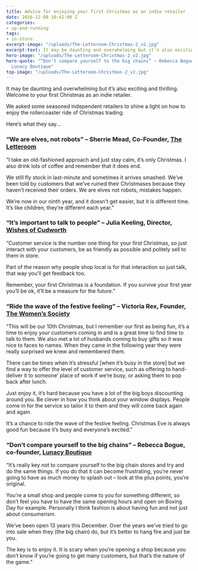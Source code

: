 ```yaml
---
title: Advice for enjoying your first Christmas as an indie retailer
date: 2016-12-08 10:41:00 Z
categories:
- up-and-running
tags:
- in-store
excerpt-image: "/uploads/The-Letteroom-Christmas-2_v2.jpg"
excerpt-text: It may be daunting and overwhelming but it’s also exciting and thrilling.
hero-image: "/uploads/The-Letteroom-Christmas-2_v2.jpg"
hero-quote: "“Don’t compare yourself to the big chains” – Rebecca Bogue, co-founder,
  Lunacy Boutique"
top-image: "/uploads/The-Letteroom-Christmas-2_v2.jpg"
---
```


It may be daunting and overwhelming but it’s also exciting and thrilling. Welcome to your first Christmas as an indie retailer. 

We asked some seasoned independent retailers to shine a light on how to enjoy the rollercoaster ride of Christmas trading. 

Here’s what they say…

### “We are elves, not robots” – Sherrie Mead, Co-Founder, [The Letteroom](https://www.theletteroom.com/) 

“I take an old-fashioned approach and just stay calm, it’s only Christmas. I also drink lots of coffee and remember that it does end. 

We still fly stock in last-minute and sometimes it arrives smashed. We’ve been told by customers that we’ve ruined their Christmases because they haven’t received their orders. We are elves not robots, mistakes happen.

We’re now in our ninth year, and it doesn’t get easier, but it is different time. It’s like children, they’re different each year.” 

### “It’s important to talk to people” – Julia Keeling, Director, [Wishes of Cudworth](http://www.wishesofcudworth.co.uk/)

“Customer service is the number one thing for your first Christmas, so just interact with your customers, be as friendly as possible and politely sell to them in store. 

Part of the reason why people shop local is for that interaction so just talk, that way you’ll get feedback too. 

Remember, your first Christmas is a foundation. If you survive your first year you’ll be ok, it’ll be a measure for the future.” 

### “Ride the wave of the festive feeling” –  Victoria Rex, Founder, [The Women’s Society](https://womens-society.co.uk/)

“This will be our 10th Christmas, but I remember our first as being fun, it’s a time to enjoy your customers coming in and is a great time to find time to talk to them. We also met a lot of husbands coming to buy gifts so it was nice to faces to names. When they came in the following year they were really surprised we knew and remembered them.

There can be times when it’s stressful [when it’s busy in the store] but we find a way to offer the level of customer service, such as offering to hand-deliver it to someone’ place of work if we’re busy, or asking them to pop back after lunch. 

Just enjoy it, it’s hard because you have a lot of the big boys discounting around you. Be clever in how you think about your window displays. People come in for the service so tailor it to them and they will come back again and again.

It’s a chance to ride the wave of the festive feeling. Christmas Eve is always good fun because it’s busy and everyone’s excited.”

### “Don’t compare yourself to the big chains” – Rebecca Bogue, co-founder, [Lunacy Boutique](http://www.lunacyboutique.co.uk/) 

“It’s really key not to compare yourself to the big chain stores and try and do the same things. If you do that it can become frustrating, you’re never going to have as much money to splash out – look at the plus points, you’re original. 

You’re a small shop and people come to you for something different, so don’t feel you have to have the same opening hours and open on Boxing Day for example. Personally I think fashion is about having fun and not just about consumerism. 

We’ve been open 13 years this December. Over the years we’ve tried to go into sale when they (the big chain) do, but it’s better to hang fire and just be you.
 
The key is to enjoy it. It is scary when you’re opening a shop because you don’t know if you’re going to get many customers, but that’s the nature of the game.” 
